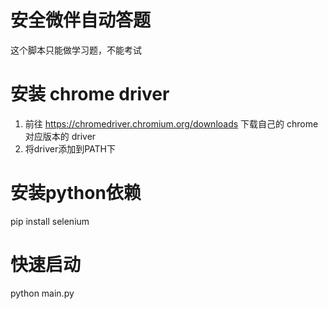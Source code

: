 
# 安全微伴自动答题
这个脚本只能做学习题，不能考试

# 安装 chrome driver
1. 前往 https://chromedriver.chromium.org/downloads 下载自己的 chrome 对应版本的 driver
1. 将driver添加到PATH下

# 安装python依赖
pip install selenium

# 快速启动
python main.py
